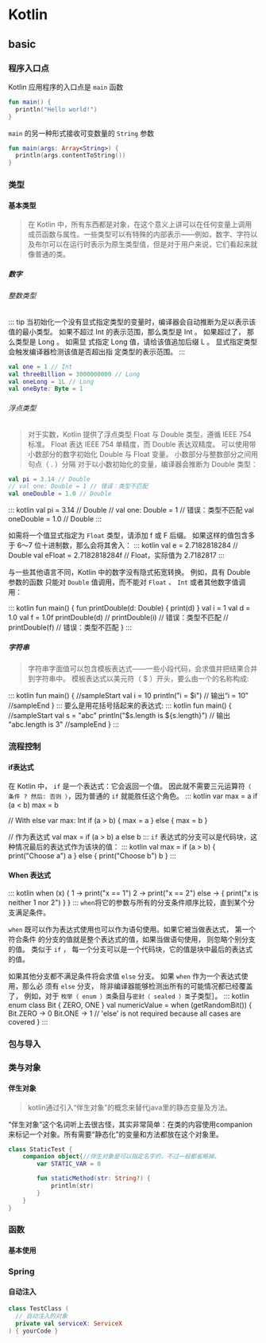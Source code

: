 # Kotlin

## basic

### 程序入口点

Kotlin 应用程序的入口点是 `main` 函数

``` kotlin
fun main() {
  println("Hello world!")
}
```

`main` 的另一种形式接收可变数量的 `String` 参数

``` kotlin
fun main(args: Array<String>) {
  println(args.contentToString())
}
```

### 类型

#### 基本类型

>在 Kotlin 中，所有东西都是对象，在这个意义上讲可以在任何变量上调用成员函数与属性。一些类型可以有特殊的内部表示——例如，数字、字符以及布尔可以在运行时表示为原生类型值，但是对于用户来说，它们看起来就像普通的类。

##### 数字

###### 整数类型

::: tip
当初始化一个没有显式指定类型的变量时，编译器会自动推断为足以表示该值的最小类型。
如果不超过 Int 的表示范围，那么类型是 Int 。 如果超过了， 那么类型是 Long 。 如需显
式指定 Long 值，请给该值追加后缀 L 。 显式指定类型会触发编译器检测该值是否超出指
定类型的表示范围。
:::

``` kotlin
val one = 1 // Int
val threeBillion = 3000000000 // Long
val oneLong = 1L // Long
val oneByte: Byte = 1
```

###### 浮点类型
>
>对于实数，Kotlin 提供了浮点类型 Float 与 Double 类型，遵循 IEEE 754 标准。 Float 表达 IEEE 754 单精度，而 Double 表达双精度。
可以使用带小数部分的数字初始化 Double 与 Float 变量。 小数部分与整数部分之间用句点（ . ）分隔 对于以小数初始化的变量，编译器会推断为 Double 类型：

``` kotlin
val pi = 3.14 // Double
// val one: Double = 1 // 错误：类型不匹配
val oneDouble = 1.0 // Double
```

::: kotlin
val pi = 3.14 // Double
// val one: Double = 1 // 错误：类型不匹配
val oneDouble = 1.0 // Double
:::

如需将一个值显式指定为 `Float` 类型，请添加 f 或 F 后缀。 如果这样的值包含多于 6～7
位十进制数，那么会将其舍入：
::: kotlin
val e = 2.7182818284 // Double
val eFloat = 2.7182818284f // Float，实际值为 2.7182817
:::

与一些其他语言不同，Kotlin 中的数字没有隐式拓宽转换。 例如，具有 Double 参数的函数
只能对 `Double` 值调用，而不能对 `Float` 、 `Int` 或者其他数字值调用：

::: kotlin
fun main() {
    fun printDouble(d: Double) { print(d) }
    val i = 1
    val d = 1.0
    val f = 1.0f
    printDouble(d)
// printDouble(i) // 错误：类型不匹配
// printDouble(f) // 错误：类型不匹配
}
:::

##### 字符串
>
>字符串字面值可以包含模板表达式——一些小段代码，会求值并把结果合并到字符串中。 模板表达式以美元符（ $ ）开头，要么由一个的名称构成:

::: kotlin
fun main() {
//sampleStart
  val i = 10
  println("i = $i") // 输出“i = 10”
//sampleEnd
}
:::
要么是用花括号括起来的表达式:
::: kotlin
fun main() {
//sampleStart
  val s = "abc"
  println("$s.length is ${s.length}") // 输出 "abc.length is 3"
//sampleEnd
}
:::

### 流程控制

#### if表达式

在 Kotlin 中， `if` 是一个表达式：它会返回一个值。 因此就不需要三元运算符`（ 条件 ? 然后: 否则 ）`，因为普通的 `if` 就能胜任这个角色。
::: kotlin
var max = a
if (a < b) max = b

// With else
var max: Int
if (a > b) {
  max = a
} else {
  max = b
}

// 作为表达式
val max = if (a > b) a else b
:::
`if` 表达式的分支可以是代码块，这种情况最后的表达式作为该块的值：
::: kotlin
val max = if (a > b) {
  print("Choose a")
  a
} else {
  print("Choose b")
  b
}
:::

#### When 表达式

::: kotlin
when (x) {
  1 -> print("x == 1")
  2 -> print("x == 2")
  else -> {
    print("x is neither 1 nor 2")
  }
}
:::
`when`将它的参数与所有的分支条件顺序比较，直到某个分支满足条件。

`when` 既可以作为表达式使用也可以作为语句使用。如果它被当做表达式， 第一个符合条件
的分支的值就是整个表达式的值，如果当做语句使用， 则忽略个别分支的值。 类似于 `if` ，
每一个分支可以是一个代码块，它的值是块中最后的表达式的值。

如果其他分支都不满足条件将会求值 `else` 分支。 如果 `when` 作为一个表达式使用，那么必
须有 `else` 分支， 除非编译器能够检测出所有的可能情况都已经覆盖了， 例如，对于 `枚举（ enum ）类`条目与`密封（ sealed ）类`子类型］。
::: kotlin
enum class Bit {
  ZERO, ONE
}
val numericValue = when (getRandomBit()) {
  Bit.ZERO -> 0
  Bit.ONE -> 1
  // 'else' is not required because all cases are covered
}
:::

### 包与导入

### 类与对象

#### 伴生对象

> kotlin通过引入“伴生对象”的概念来替代java里的静态变量及方法。

“伴生对象”这个名词听上去很古怪，其实非常简单：在类的内容使用companion来标记一个对象。所有需要“静态化”的变量和方法都放在这个对象里。

``` kotlin
class StaticTest {
    companion object{//伴生对象是可以指定名字的，不过一般都省略掉。
        var STATIC_VAR = 0

        fun staticMethod(str: String?) {
            println(str)
        }
    }
}
```

### 函数

#### 基本使用

### Spring

#### 自动注入

``` kotlin 3
class TestClass (
  // 自动注入的对象
  private val serviceX: ServiceX
) { yourCode }
```
